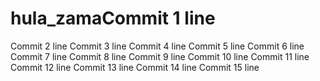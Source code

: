 # hula_zamaCommit 1 line
Commit 2 line
Commit 3 line
Commit 4 line
Commit 5 line
Commit 6 line
Commit 7 line
Commit 8 line
Commit 9 line
Commit 10 line
Commit 11 line
Commit 12 line
Commit 13 line
Commit 14 line
Commit 15 line

<!-- Auto-update: 2025-10-12T14:12:00.714332 -->

<!-- Auto-update: 2025-10-14T01:10:09.753304 -->

<!-- Auto-update: 2025-10-14T05:06:31.275979 -->

<!-- Auto-update: 2025-10-14T05:40:52.254102 -->

<!-- Auto-update: 2025-10-14T12:14:26.549551 -->

<!-- Auto-update: 2025-10-15T15:54:01.421526 -->

<!-- Auto-update: 2025-10-16T12:01:21.333881 -->

<!-- Auto-update: 2025-10-18T08:42:34.171176 -->
